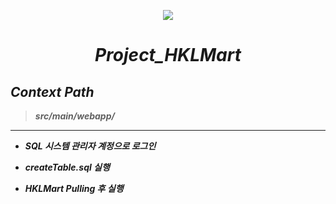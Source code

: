 <p align="center">
  <a href="https://github.com/jrdev4102/Project_HKL"><img src="https://user-images.githubusercontent.com/71188307/101260354-9628fc80-3772-11eb-99fc-8ce0923dca57.png"></a>
  <h1 align="center"><b><i>Project_HKLMart</i><b></h1>
</p>

## *Context Path*</center>
> *src/main/webapp/*

---

+ *SQL 시스템 관리자 계정으로 로그인*

+ *createTable.sql 실행*

+ *HKLMart Pulling 후 실행*  

